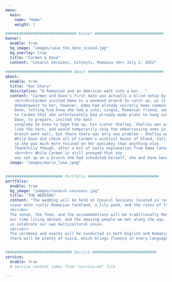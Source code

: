 ```yaml
---
menu:
  main:
    name: "Home"
    weight: 1

############################### Banner ##############################
banner:
  enable: true
  bg_image: "images/save_the_date_scaled.jpg"
  bg_overlay: true
  title: "Carmen & Dave"
  content: "Conacul Secuiesc, Colțești, Romania <br> July 2, 2022"
  
############################# About #################################
about:
  enable: true
  title: "Our Story"
  description: "A Romanian and an American walk into a bar..."
  content: "Carmen and Dave's first date was actually a blind setup by a mutual friend of both of theirs, Emma.
    <br><br>Carmen invited Emma to a weekend brunch to catch up, as it had been a while since they had seen each other.
    Unbeknownst to her, however, Emma had already secretly been communicating with
    Dave, letting him know she had a cute, single, Romanian friend, and asked if he'd like to meet her. Once Dave (very quickly) agreed, Emma made the excuse 
    to Carmen that she unfortunately had already made plans to hang out with Dave on the day of the brunch, and asked if he could come as well.<br><br>
    Dave, to prepare, invited the best 
    winglady he knew to hype him up, his sister Shelley. Shelley was prepared with all of her best personal anecdotes where Dave would sound
    like the hero, and would temporarily skip the embarrassing ones in her rotation to give him the best shot possible. The
    brunch went well, but there there was only one problem - Shelley was wearing her wedding band.
    While Dave did check all of Carmen's wishlist boxes of blond, tall, and blue eyes, she thought Dave and Shelley were married, 
    so she was much more focused on her pancakes than anything else. 
    Thankfully though, after a bit of hasty explanation from Emma later, the ruse worked! 
    <br><br> While Carmen is still annoyed that she 
    was set up on a brunch she had scheduled herself, she and Dave have been together since, and now live happily together in Berlin with their two pets, Luna and Mario."
  image: "images/mario_luna.jpeg"


######################### Portfolio ###############################
portfolio:
  enable: true
  bg_image: "images/conacul-secuiesc.jpg"
  title: "THE WEDDING"
  content: "The wedding will be held at Conacul Secuiesc located in rural Transylvania. The venue is in the shadow of the Piatra Secuiului with beautiful
  views onto rustic Romanian farmland, a lily pond, and the ruins of Trascău Fortress.
  <br><br>
  The venue, the food, and the accommodations will be traditionally Romanian. The wedding guest list, however, reflects 
  our time living abroad, and the amazing people we met along the way. We cannot wait for you all to join us, and help
  us celebrate our own multicultural union. 
  <br><br>
  The ceremony and events will be conducted in both English and Romanian to the best of our abilities... Don't worry though -  
  there will be plenty of țuică, which brings fluency in every language after enough shots."


############################# Service ############################
service:
  enable: true
  # service content comes from "service.md" file
  
---
```

